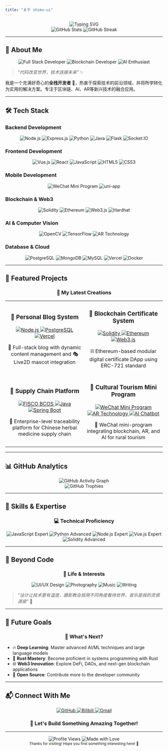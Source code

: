 ```yaml
---
title: "关于 shimu-ui"
---
```


<div align="center">
  <img src="https://readme-typing-svg.herokuapp.com?font=Fira+Code&weight=500&size=28&pause=1000&color=6CF&center=true&vCenter=true&width=600&height=50&lines=Hello%2C+World!+%F0%9F%91%8B;I'm+shimu-ui+%F0%9F%9A%80;Full+Stack+Developer+%F0%9F%92%BB;Blockchain+%26+AI+Enthusiast+%F0%9F%94%A5;Welcome+to+my+profile!+%F0%9F%8C%9F" alt="Typing SVG" />
</div>

<div align="center">
  <img src="https://github-readme-stats.vercel.app/api?username=shimu-ui&show_icons=true&theme=radical&hide_border=true&bg_color=0D1117&title_color=6CF&text_color=FFFFFF&icon_color=6CF" alt="GitHub Stats" />
  <img src="https://github-readme-streak-stats.herokuapp.com/?user=shimu-ui&theme=radical&hide_border=true&background=0D1117&stroke=6CF&ring=6CF&fire=6CF&currStreakNum=FFFFFF&currStreakLabel=6CF" alt="GitHub Streak" />
</div>

---

## 🚀 **About Me**

<div align="center">
  <img src="https://img.shields.io/badge/Full%20Stack%20Developer-6CF?style=for-the-badge&logo=javascript&logoColor=white" alt="Full Stack Developer" />
  <img src="https://img.shields.io/badge/Blockchain%20Developer-6CF?style=for-the-badge&logo=ethereum&logoColor=white" alt="Blockchain Developer" />
  <img src="https://img.shields.io/badge/AI%20Enthusiast-6CF?style=for-the-badge&logo=tensorflow&logoColor=white" alt="AI Enthusiast" />
</div>

> *"代码改变世界，技术连接未来"* ✨

我是一个充满好奇心的**全栈开发者** 🚀，热衷于探索技术的前沿领域，并将所学转化为实用的解决方案。专注于区块链、AI、AR等新兴技术的融合应用。

---

## 🛠️ **Tech Stack**

### **Backend Development**
<div align="center">
  <img src="https://img.shields.io/badge/Node.js-6DB33F?style=for-the-badge&logo=node.js&logoColor=white" alt="Node.js" />
  <img src="https://img.shields.io/badge/Express.js-000000?style=for-the-badge&logo=express&logoColor=white" alt="Express.js" />
  <img src="https://img.shields.io/badge/Python-3776AB?style=for-the-badge&logo=python&logoColor=white" alt="Python" />
  <img src="https://img.shields.io/badge/Java-ED8B00?style=for-the-badge&logo=openjdk&logoColor=white" alt="Java" />
  <img src="https://img.shields.io/badge/Flask-000000?style=for-the-badge&logo=flask&logoColor=white" alt="Flask" />
  <img src="https://img.shields.io/badge/Socket.IO-010101?style=for-the-badge&logo=socket.io&logoColor=white" alt="Socket.IO" />
</div>

### **Frontend Development**
<div align="center">
  <img src="https://img.shields.io/badge/Vue.js-42B883?style=for-the-badge&logo=vue.js&logoColor=white" alt="Vue.js" />
  <img src="https://img.shields.io/badge/React-61DAFB?style=for-the-badge&logo=react&logoColor=black" alt="React" />
  <img src="https://img.shields.io/badge/JavaScript-F7DF1E?style=for-the-badge&logo=javascript&logoColor=black" alt="JavaScript" />
  <img src="https://img.shields.io/badge/HTML5-E34F26?style=for-the-badge&logo=html5&logoColor=white" alt="HTML5" />
  <img src="https://img.shields.io/badge/CSS3-1572B6?style=for-the-badge&logo=css3&logoColor=white" alt="CSS3" />
</div>

### **Mobile Development**
<div align="center">
  <img src="https://img.shields.io/badge/WeChat%20Mini%20Program-07C160?style=for-the-badge&logo=wechat&logoColor=white" alt="WeChat Mini Program" />
  <img src="https://img.shields.io/badge/uni--app-FF6B35?style=for-the-badge&logo=vue.js&logoColor=white" alt="uni-app" />
</div>

### **Blockchain & Web3**
<div align="center">
  <img src="https://img.shields.io/badge/Solidity-363636?style=for-the-badge&logo=solidity&logoColor=white" alt="Solidity" />
  <img src="https://img.shields.io/badge/Ethereum-627EEA?style=for-the-badge&logo=ethereum&logoColor=white" alt="Ethereum" />
  <img src="https://img.shields.io/badge/Web3.js-F16822?style=for-the-badge&logo=web3.js&logoColor=white" alt="Web3.js" />
  <img src="https://img.shields.io/badge/Hardhat-FF6B6B?style=for-the-badge&logo=hardhat&logoColor=white" alt="Hardhat" />
</div>

### **AI & Computer Vision**
<div align="center">
  <img src="https://img.shields.io/badge/OpenCV-5C3EE8?style=for-the-badge&logo=opencv&logoColor=white" alt="OpenCV" />
  <img src="https://img.shields.io/badge/TensorFlow-FF6F00?style=for-the-badge&logo=tensorflow&logoColor=white" alt="TensorFlow" />
  <img src="https://img.shields.io/badge/AR%20Technology-FF6B6B?style=for-the-badge&logo=unity&logoColor=white" alt="AR Technology" />
</div>

### **Database & Cloud**
<div align="center">
  <img src="https://img.shields.io/badge/PostgreSQL-336791?style=for-the-badge&logo=postgresql&logoColor=white" alt="PostgreSQL" />
  <img src="https://img.shields.io/badge/MongoDB-47A248?style=for-the-badge&logo=mongodb&logoColor=white" alt="MongoDB" />
  <img src="https://img.shields.io/badge/MySQL-4479A1?style=for-the-badge&logo=mysql&logoColor=white" alt="MySQL" />
  <img src="https://img.shields.io/badge/Vercel-000000?style=for-the-badge&logo=vercel&logoColor=white" alt="Vercel" />
  <img src="https://img.shields.io/badge/Docker-2496ED?style=for-the-badge&logo=docker&logoColor=white" alt="Docker" />
</div>

---

## 🎯 **Featured Projects**

<div align="center">
  <h3>🚀 My Latest Creations</h3>
</div>

<table>
  <tr>
    <td width="50%">
      <h3 align="center">📝 Personal Blog System</h3>
      <div align="center">
        <a href="#" target="_blank">
          <img src="https://img.shields.io/badge/Node.js-6DB33F?style=for-the-badge&logo=node.js&logoColor=white" alt="Node.js" />
          <img src="https://img.shields.io/badge/PostgreSQL-336791?style=for-the-badge&logo=postgresql&logoColor=white" alt="PostgreSQL" />
          <img src="https://img.shields.io/badge/Vercel-000000?style=for-the-badge&logo=vercel&logoColor=white" alt="Vercel" />
        </a>
      </div>
      <p align="center">🚀 Full-stack blog with dynamic content management and 🎭 Live2D mascot integration</p>
    </td>
    <td width="50%">
      <h3 align="center">🔗 Blockchain Certificate System</h3>
      <div align="center">
        <a href="#" target="_blank">
          <img src="https://img.shields.io/badge/Solidity-363636?style=for-the-badge&logo=solidity&logoColor=white" alt="Solidity" />
          <img src="https://img.shields.io/badge/Ethereum-627EEA?style=for-the-badge&logo=ethereum&logoColor=white" alt="Ethereum" />
          <img src="https://img.shields.io/badge/Web3.js-F16822?style=for-the-badge&logo=web3.js&logoColor=white" alt="Web3.js" />
        </a>
      </div>
      <p align="center">⛓️ Ethereum-based modular digital certificate DApp using ERC-721 standard</p>
    </td>
  </tr>
  <tr>
    <td width="50%">
      <h3 align="center">🌿 Supply Chain Platform</h3>
      <div align="center">
        <a href="#" target="_blank">
          <img src="https://img.shields.io/badge/FISCO%20BCOS-000000?style=for-the-badge&logo=ethereum&logoColor=white" alt="FISCO BCOS" />
          <img src="https://img.shields.io/badge/Java-ED8B00?style=for-the-badge&logo=openjdk&logoColor=white" alt="Java" />
          <img src="https://img.shields.io/badge/Spring%20Boot-6DB33F?style=for-the-badge&logo=spring-boot&logoColor=white" alt="Spring Boot" />
        </a>
      </div>
      <p align="center">🏢 Enterprise-level traceability platform for Chinese herbal medicine supply chain</p>
    </td>
    <td width="50%">
      <h3 align="center">🏮 Cultural Tourism Mini Program</h3>
      <div align="center">
        <a href="#" target="_blank">
          <img src="https://img.shields.io/badge/WeChat%20Mini%20Program-07C160?style=for-the-badge&logo=wechat&logoColor=white" alt="WeChat Mini Program" />
          <img src="https://img.shields.io/badge/AR%20Technology-FF6B6B?style=for-the-badge&logo=unity&logoColor=white" alt="AR Technology" />
          <img src="https://img.shields.io/badge/AI%20Chatbot-FF6B6B?style=for-the-badge&logo=openai&logoColor=white" alt="AI Chatbot" />
        </a>
      </div>
      <p align="center">🚀 WeChat mini-program integrating blockchain, AR, and AI for rural tourism</p>
    </td>
  </tr>
</table>

---

## 📊 **GitHub Analytics**

<div align="center">
  <img src="https://github-readme-activity-graph.vercel.app/graph?username=shimu-ui&theme=react-dark&hide_border=true&bg_color=0D1117&color=6CF&line=6CF&point=FFFFFF" alt="GitHub Activity Graph" />
</div>

<div align="center">
  <img src="https://github-profile-trophy.vercel.app/?username=shimu-ui&theme=radical&no-frame=true&no-bg=true&margin-w=4" alt="GitHub Trophies" />
</div>

---

## 🌟 **Skills & Expertise**

<div align="center">
  <h3>💻 Technical Proficiency</h3>
</div>

<div align="center">
  <img src="https://img.shields.io/badge/JavaScript-Expert-F7DF1E?style=for-the-badge&logo=javascript&logoColor=black" alt="JavaScript Expert" />
  <img src="https://img.shields.io/badge/Python-Advanced-3776AB?style=for-the-badge&logo=python&logoColor=white" alt="Python Advanced" />
  <img src="https://img.shields.io/badge/Node.js-Expert-6DB33F?style=for-the-badge&logo=node.js&logoColor=white" alt="Node.js Expert" />
  <img src="https://img.shields.io/badge/Vue.js-Expert-42B883?style=for-the-badge&logo=vue.js&logoColor=white" alt="Vue.js Expert" />
  <img src="https://img.shields.io/badge/Solidity-Advanced-363636?style=for-the-badge&logo=solidity&logoColor=white" alt="Solidity Advanced" />
</div>

---

## 🎨 **Beyond Code**

<div align="center">
  <h3>🌈 Life & Interests</h3>
</div>

<div align="center">
  <img src="https://img.shields.io/badge/UI%2FUX%20Design-FF6B6B?style=for-the-badge&logo=figma&logoColor=white" alt="UI/UX Design" />
  <img src="https://img.shields.io/badge/Photography-FF6B6B?style=for-the-badge&logo=instagram&logoColor=white" alt="Photography" />
  <img src="https://img.shields.io/badge/Music-FF6B6B?style=for-the-badge&logo=spotify&logoColor=white" alt="Music" />
  <img src="https://img.shields.io/badge/Writing-FF6B6B?style=for-the-badge&logo=medium&logoColor=white" alt="Writing" />
</div>

> *"设计让技术更有温度，摄影教会我用不同角度看待世界，音乐是我的灵感源泉"* 🎵

---

## 🚀 **Future Goals**

<div align="center">
  <h3>🎯 What's Next?</h3>
</div>

- 🔥 **Deep Learning**: Master advanced AI/ML techniques and large language models
- 🦀 **Rust Mastery**: Become proficient in systems programming with Rust
- 🌐 **Web3 Innovation**: Explore DeFi, DAOs, and next-gen blockchain applications
- 🚀 **Open Source**: Contribute more to the developer community

---

## 📬 **Connect With Me**

<div align="center">
  <a href="https://github.com/shimu-ui" target="_blank">
    <img src="https://img.shields.io/badge/GitHub-100000?style=for-the-badge&logo=github&logoColor=white" alt="GitHub" />
  </a>
  <a href="https://space.bilibili.com/3494375472499132" target="_blank">
    <img src="https://img.shields.io/badge/Bilibili-00A1D6?style=for-the-badge&logo=bilibili&logoColor=white" alt="Bilibili" />
  </a>
  <a href="mailto:shimuui280@gmail.com">
    <img src="https://img.shields.io/badge/Gmail-D14836?style=for-the-badge&logo=gmail&logoColor=white" alt="Gmail" />
  </a>
</div>

<div align="center">
  <h3>🤝 Let's Build Something Amazing Together!</h3>
</div>

---

<div align="center">
  <img src="https://komarev.com/ghpvc/?username=shimu-ui&style=flat-square&color=6CF" alt="Profile Views" />
  <img src="https://img.shields.io/badge/Made%20with%20❤️-FF6B6B?style=flat-square" alt="Made with Love" />
</div>

<div align="center">
  <sub>Thanks for visiting! Hope you find something interesting here! 🚀</sub>
</div> 
